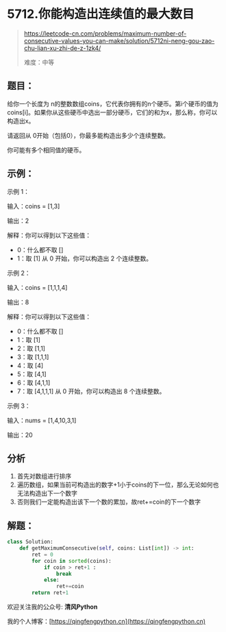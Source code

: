 # 5712.你能构造出连续值的最大数目
> https://leetcode-cn.com/problems/maximum-number-of-consecutive-values-you-can-make/solution/5712ni-neng-gou-zao-chu-lian-xu-zhi-de-z-1zk4/
> 
> 难度：中等
## 题目：

给你一个长度为 n的整数数组coins，它代表你拥有的n个硬币。第i个硬币的值为coins[i]。如果你从这些硬币中选出一部分硬币，它们的和为x，那么称，你可以构造出x。

请返回从 0开始（包括0），你最多能构造出多少个连续整数。

你可能有多个相同值的硬币。

## 示例：

示例 1：

输入：coins = [1,3]

输出：2

解释：你可以得到以下这些值：
- 0：什么都不取 []
- 1：取 [1]
从 0 开始，你可以构造出 2 个连续整数。
  
示例 2：

输入：coins = [1,1,1,4]

输出：8

解释：你可以得到以下这些值：
- 0：什么都不取 []
- 1：取 [1]
- 2：取 [1,1]
- 3：取 [1,1,1]
- 4：取 [4]
- 5：取 [4,1]
- 6：取 [4,1,1]
- 7：取 [4,1,1,1]
从 0 开始，你可以构造出 8 个连续整数。
  
示例 3：

输入：nums = [1,4,10,3,1]

输出：20

## 分析

1. 首先对数组进行排序
2. 遍历数组，如果当前可构造出的数字+1小于coins的下一位，那么无论如何也无法构造出下一个数字
3. 否则我们一定能构造出该下一个数的累加，故ret+=coin的下一个数字

## 解题：

```python
class Solution:
    def getMaximumConsecutive(self, coins: List[int]) -> int:
        ret = 0
        for coin in sorted(coins):
            if coin > ret+1 :
                break
            else:
                ret+=coin
        return ret+1 
```

欢迎关注我的公众号: **清风Python**

我的个人博客：[https://qingfengpython.cn](https://qingfengpython.cn)
